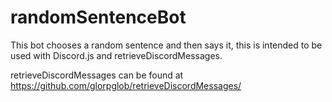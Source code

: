 # randomSentenceBot
This bot chooses a random sentence and then says it, this is intended to be used with Discord.js and retrieveDiscordMessages.

retrieveDiscordMessages can be found at https://github.com/glorpglob/retrieveDiscordMessages/

